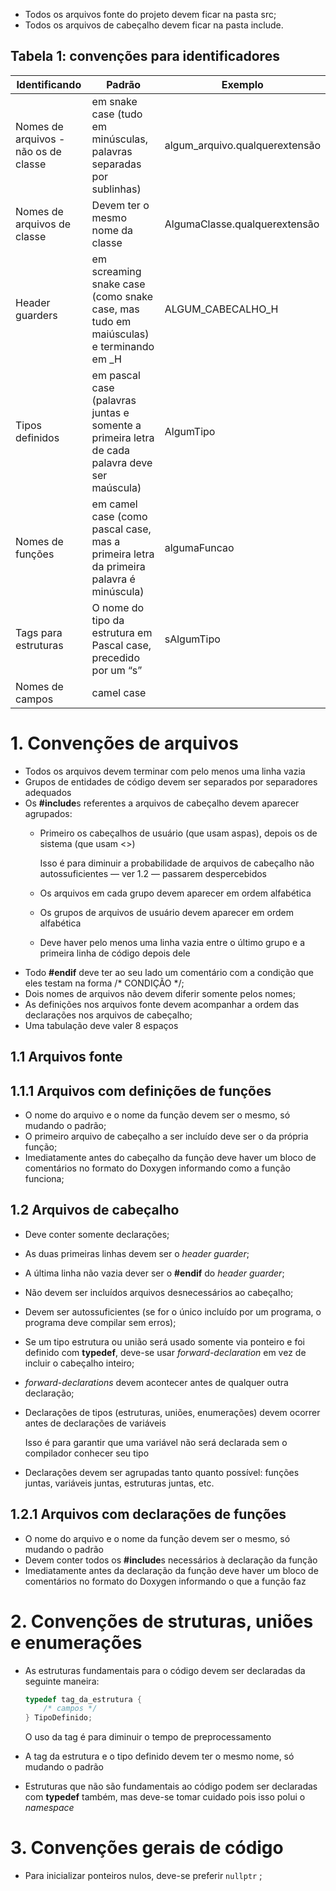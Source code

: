 * Todos os arquivos fonte do projeto devem ficar na pasta src;
* Todos os arquivos de cabeçalho devem ficar na pasta include.

## Tabela 1: convenções para identificadores

| Identificando | Padrão | Exemplo |
| --- | --- | --- |
| Nomes de arquivos - não os de classe | em snake case (tudo em minúsculas, palavras separadas por sublinhas) | algum_arquivo.qualquerextensão |
| Nomes de arquivos de classe | Devem ter o mesmo nome da classe | AlgumaClasse.qualquerextensão |
| Header guarders | em screaming snake case (como snake case, mas tudo em maiúsculas) e terminando em  _H | ALGUM_CABECALHO_H |
| Tipos definidos | em pascal case (palavras juntas e somente a primeira letra de cada palavra deve ser maúscula) | AlgumTipo |
| Nomes de funções | em camel case (como pascal case, mas a primeira letra da primeira palavra é minúscula) | algumaFuncao |
| Tags para estruturas | O nome do tipo da estrutura em Pascal case, precedido por um “s” | sAlgumTipo |
| Nomes de campos | camel case |  |

# 1. Convenções de arquivos

- Todos os arquivos devem terminar com pelo menos uma linha vazia
- Grupos de entidades de código devem ser separados por separadores adequados
- Os **#include**s referentes a arquivos de cabeçalho devem aparecer agrupados:
    - Primeiro os cabeçalhos de usuário (que usam aspas), depois os de sistema (que usam <>)
        
        Isso é para diminuir a probabilidade de arquivos de cabeçalho não autossuficientes — ver 1.2 — passarem despercebidos
        
    - Os arquivos em cada grupo devem aparecer em ordem alfabética
    - Os grupos de arquivos de usuário devem aparecer em ordem alfabética
    - Deve haver pelo menos uma linha vazia entre o último grupo e a primeira linha de código depois dele
- Todo **#endif** deve ter ao seu lado um comentário com a condição que eles testam na forma /*  CONDIÇÃO  */;
- Dois nomes de arquivos não devem diferir somente pelos nomes;
- As definições nos arquivos fonte devem acompanhar a ordem das declarações nos arquivos de cabeçalho;
- Uma tabulação deve valer 8 espaços

## 1.1 Arquivos fonte

## 1.1.1 Arquivos com definições de funções

- O nome do arquivo e o nome da função devem ser o mesmo, só mudando o padrão;
- O primeiro arquivo de cabeçalho a ser incluído deve ser o da própria função;
- Imediatamente antes do cabeçalho da função deve haver um bloco de comentários no formato do Doxygen informando como a função funciona;

## 1.2 Arquivos de cabeçalho

- Deve conter somente declarações;
- As duas primeiras linhas devem ser o *header guarder*;
- A última linha não vazia dever ser o **#endif** do *header guarder*;
- Não devem ser incluídos arquivos desnecessários ao cabeçalho;
- Devem ser autossuficientes (se for o único incluído por um programa, o programa deve compilar sem erros);
- Se um tipo estrutura ou união será usado somente via ponteiro e foi definido com **typedef**, deve-se usar *forward-declaration* em vez de incluir o cabeçalho inteiro;
- *forward-declarations* devem acontecer antes de qualquer outra declaração;
- Declarações de tipos (estruturas, uniões, enumerações) devem ocorrer antes de declarações de variáveis
    
    Isso é para garantir que uma variável não será declarada sem o compilador conhecer seu tipo
    
- Declarações devem ser agrupadas tanto quanto possível: funções juntas, variáveis juntas, estruturas juntas, etc.

## 1.2.1 Arquivos com declarações de funções

- O nome do arquivo e o nome da função devem ser o mesmo, só mudando o padrão
- Devem conter todos os **#include**s necessários à declaração da função
- Imediatamente antes da declaração da função deve haver um bloco de comentários no formato do Doxygen informando o que a função faz

# 2. Convenções de struturas, uniões e enumerações

- As estruturas fundamentais para o código devem ser declaradas da seguinte maneira:
    
    ```c
    typedef tag_da_estrutura {
    	/* campos */
    } TipoDefinido;
    ```
    
    O uso da tag é para diminuir o tempo de preprocessamento
    
- A tag da estrutura e o tipo definido devem ter o mesmo nome, só mudando o padrão
- Estruturas que não são fundamentais ao código podem ser declaradas com **typedef** também, mas deve-se tomar cuidado pois isso polui o *namespace*

# 3. Convenções gerais de código

- Para inicializar ponteiros nulos, deve-se preferir `nullptr` ;

